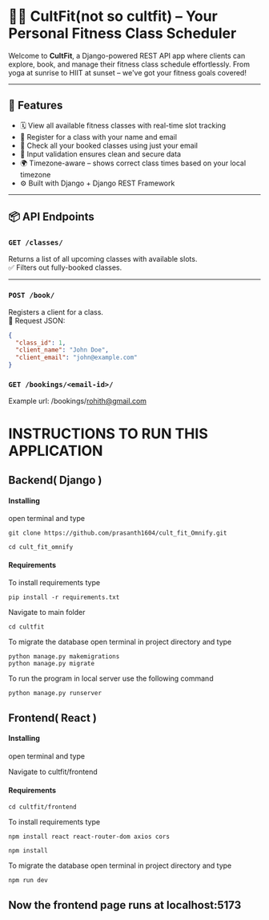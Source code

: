 # 🏋️‍♀️ CultFit(not so cultfit) – Your Personal Fitness Class Scheduler

Welcome to **CultFit**, a Django-powered REST API app where clients can explore, book, and manage their fitness class schedule effortlessly. From yoga at sunrise to HIIT at sunset – we've got your fitness goals covered!

---

## 🚀 Features

- 🗓️ View all available fitness classes with real-time slot tracking  
- 👤 Register for a class with your name and email  
- 📩 Check all your booked classes using just your email  
- 🔐 Input validation ensures clean and secure data  
- 🌍 Timezone-aware – shows correct class times based on your local timezone  
- ⚙️ Built with Django + Django REST Framework  

---

## 📦 API Endpoints

### `GET /classes/`  
Returns a list of all upcoming classes with available slots.  
✅ Filters out fully-booked classes.

---

### `POST /book/`  
Registers a client for a class.  
📌 Request JSON:
```json
{
  "class_id": 1,
  "client_name": "John Doe",
  "client_email": "john@example.com"
}
```
### `GET /bookings/<email-id>/`
Example url: /bookings/rohith@gmail.com




# INSTRUCTIONS TO RUN THIS APPLICATION

## Backend( Django )

#### Installing

open terminal and type

```
git clone https://github.com/prasanth1604/cult_fit_Omnify.git
```
```
cd cult_fit_omnify
```

#### Requirements

To install requirements type

```
pip install -r requirements.txt
```

Navigate to main folder
```
cd cultfit
```


To migrate the database open terminal in project directory and type

```
python manage.py makemigrations
python manage.py migrate
```

To run the program in local server use the following command

```
python manage.py runserver
```



## Frontend( React )

#### Installing

open terminal and type

Navigate to cultfit/frontend


#### Requirements

```
cd cultfit/frontend
```

To install requirements type

```
npm install react react-router-dom axios cors
```

```
npm install
```

To migrate the database open terminal in project directory and type

```
npm run dev
```

## Now the frontend page runs at localhost:5173
